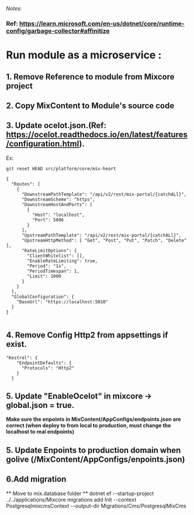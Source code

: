 *Notes:*
### Ref: https://learn.microsoft.com/en-us/dotnet/core/runtime-config/garbage-collector#affinitize
# Run module as a microservice :
## 1. Remove Reference to module from Mixcore project
## 2. Copy MixContent to Module's source code
## 3. Update ocelot.json.(Ref: https://ocelot.readthedocs.io/en/latest/features/configuration.html). 
Ex:
```
git reset HEAD src/platform/core/mix-heart

{
  "Routes": [
    {
      "DownstreamPathTemplate": "/api/v2/rest/mix-portal/{catchALl}",
      "DownstreamScheme": "https",
      "DownstreamHostAndPorts": [
        {
          "Host": "localhost",
          "Port": 5006
        }
      ],
      "UpstreamPathTemplate": "/api/v2/rest/mix-portal/{catchALl}",
      "UpstreamHttpMethod": [ "Get", "Post", "Put", "Patch", "Delete" ],
      "RateLimitOptions": {
        "ClientWhitelist": [],
        "EnableRateLimiting": true,
        "Period": "1s",
        "PeriodTimespan": 1,
        "Limit": 1000
      }
    }
  ],
  "GlobalConfiguration": {
    "BaseUrl": "https://localhost:5010"
  }  
}
  
```
## 4. Remove Config Http2 from appsettings if exist.
```
"Kestrel": {
    "EndpointDefaults": {
      "Protocols": "Http2"
    }
  }
```
## 5. Update "EnableOcelot" in mixcore -> global.json = true.

**Make sure the enpoints in MixContent/AppConfigs/endpoints.json are correct (when deploy to from local to production, must change the localhost to real endpoints)**
## 5. Update Enpoints to production domain when golive (/MixContent/AppConfigs/enpoints.json)

## 6.Add migration
** Move to mix.database folder
** dotnet ef --startup-project ../../applications/Mixcore migrations add Init --context PostgresqlmixcmsContext --output-dir Migrations/Cms/PostgresqlMixCms